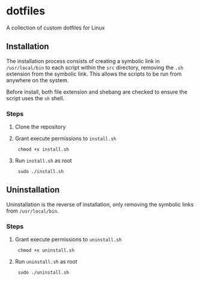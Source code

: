 # dotfiles

A collection of custom dotfiles for Linux

## Installation

The installation process consists of creating a symbolic link in `/usr/local/bin` to each script within the `src` directory, 
removing the `.sh` extension from the symbolic link. This allows the scripts to be run from anywhere on the system.

Before install, both file extension and shebang are checked to ensure the script uses the `sh` shell.

### Steps

1. Clone the repository
2. Grant execute permissions to `install.sh`

        chmod +x install.sh

3. Run `install.sh` as root

        sudo ./install.sh

## Uninstallation

Uninstallation is the reverse of installation, only removing the symbolic links from `/usr/local/bin`.

### Steps

1. Grant execute permissions to `uninstall.sh`

        chmod +x uninstall.sh

2. Run `uninstall.sh` as root

        sudo ./uninstall.sh
